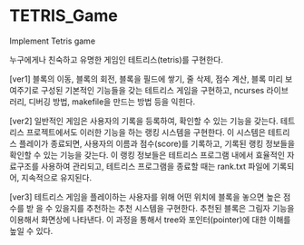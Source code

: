 # TETRIS_Game
Implement Tetris game

누구에게나 친숙하고 유명한 게임인 테트리스(tetris)를 구현한다.

[ver1] 블록의 이동, 블록의 회전, 블록을 필드에 쌓기, 줄 삭제, 점수 계산, 블록 미리 보여주기로 구성된 기본적인 기능들을 갖는 테트리스 게임을 구현하고, ncurses 라이브러리, 디버깅 방법, makefile을 만드는 방법 등을 익힌다.

[ver2] 일반적인 게임은 사용자의 기록을 등록하여, 확인할 수 있는 기능을 갖는다. 테트리스 
프로젝트에서도 이러한 기능을 하는 랭킹 시스템을 구현한다. 이 시스템은 테트리스 플레이가 종료되면, 사용자의 이름과 점수(score)를 기록하고, 기록된 랭킹 정보들을 확인할 수 있는 기능을 갖는다. 이 랭킹 정보들은 테트리스 프로그램 내에서 효율적인 자료구조를 사용하여 관리되고, 테트리스 프로그램을 종료할 때는 rank.txt 파일에 기록되어, 지속적으로 유지된다. 

[ver3] 테트리스 게임을 플레이하는 사용자를 위해 어떤 위치에 블록을 놓으면 높은 점수를 받
을 수 있을지를 추천하는 추천 시스템을 구현한다. 추천된 블록은 그림자 기능을 이용해서 화면상에 나타낸다. 이 과정을 통해서 tree와 포인터(pointer)에 대한 이해를 높일 수 있다.

